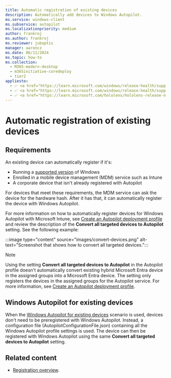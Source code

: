 ```yaml
---
title: Automatic registration of existing devices
description: Automatically add devices to Windows Autopilot.
ms.service: windows-client
ms.subservice: autopilot
ms.localizationpriority: medium
author: frankroj
ms.author: frankroj
ms.reviewer: jubaptis
manager: aaroncz
ms.date: 06/11/2024
ms.topic: how-to
ms.collection:
  - M365-modern-desktop
  - m365initiative-coredeploy
  - tier2
appliesto:
  - ✅ <a href="https://learn.microsoft.com/windows/release-health/supported-versions-windows-client" target="_blank">Windows 11</a>
  - ✅ <a href="https://learn.microsoft.com/windows/release-health/supported-versions-windows-client" target="_blank">Windows 10</a>
  - ✅ <a href="https://learn.microsoft.com/hololens/hololens-release-notes" target="_blank">Windows Holographic</a>
---
```


# Automatic registration of existing devices

## Requirements

An existing device can automatically register if it's:

- Running a [supported version](/windows/release-information/) of Windows
- Enrolled in a mobile device management (MDM) service such as Intune
- A corporate device that isn't already registered with Autopilot

For devices that meet these requirements, the MDM service can ask the device for the hardware hash. After it has that, it can automatically register the device with Windows Autopilot.

For more information on how to automatically register devices for Windows Autopilot with Microsoft Intune, see [Create an Autopilot deployment profile](profiles.md#create-an-autopilot-deployment-profile) and review the description of the **Convert all targeted devices to Autopilot** setting. See the following example:

:::image type="content" source="images/convert-devices.png" alt-text="Screenshot that shows how to convert all targeted devices.":::

> [!NOTE]
>
> Using the setting **Convert all targeted devices to Autopilot** in the Autopilot profile doesn't automatically convert existing hybrid Microsoft Entra device in the assigned groups into a Microsoft Entra device. The setting only registers the devices in the assigned groups for the Autopilot service. For more information, see [Create an Autopilot deployment profile](profiles.md#create-an-autopilot-deployment-profile).

## Windows Autopilot for existing devices

When the [Windows Autopilot for existing devices](existing-devices.md) scenario is used, devices don't need to be preregistered with Windows Autopilot. Instead, a configuration file (AutopilotConfigurationFile.json) containing all the Windows Autopilot profile settings is used. The device can then be registered with Windows Autopilot using the same **Convert all targeted devices to Autopilot** setting.

## Related content

- [Registration overview](registration-overview.md).
